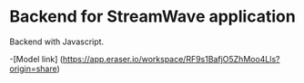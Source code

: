 # Backend for StreamWave application


Backend with Javascript.

-[Model link] (https://app.eraser.io/workspace/RF9s1BafjO5ZhMoo4Lls?origin=share)
